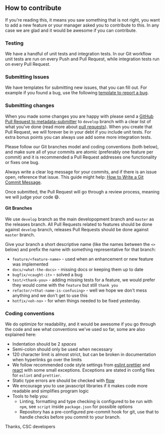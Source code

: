 ## How to contribute

If you're reading this, it means you saw something that is not right, you want to add a new feature or your manager asked you to contribute to this. In any case we are glad and it would be awesome if you can contribute.

### Testing

We have a handful of unit tests and integration tests. In our Git workflow unit tests are run on every Push and Pull Request, while integration tests run on every Pull Request.

### Submitting Issues

We have templates for submitting new issues, that you can fill out. For example if you found a bug, use the following [template to report a bug](https://github.com/CSCfi/metadata-submitter-frontend/issues/new?template=bug_report.md).

### Submitting changes

When you made some changes you are happy with please send a [GitHub Pull Request to metadata-submitter](https://github.com/CSCfi/metadata-submitter-frontend/pull/new/dev) to `develop` branch with a clear list of what you've done (read more about [pull requests](https://help.github.com/en/articles/about-pull-requests)). When you create that Pull Request, we will forever be in your debt if you include unit tests. For extra bonus points you can always use add some more integration tests.

Please follow our Git branches model and coding conventions (both below), and make sure all of your commits are atomic (preferably one feature per commit) and it is recommended a Pull Request addresses one functionality or fixes one bug.

Always write a clear log message for your commits, and if there is an issue open, reference that issue. This guide might help: [How to Write a Git Commit Message](https://chris.beams.io/posts/git-commit/).

Once submitted, the Pull Request will go through a review process, meaning we will judge your code :smile:.

#### Git Branches

We use `develop` branch as the main developopment branch and `master` as the releases branch.
All Pull Requests related to features should be done against `develop` branch, releases Pull Requests should be done against `master` branch.

Give your branch a short descriptive name (like the names between the `<>` below) and prefix the name with something representative for that branch:

- `feature/<feature-name>` - used when an enhancement or new feature was implemented
- `docs/<what-the-docs>` - missing docs or keeping them up to date
- `bugfix/<caught-it>` - solved a bug
- `test/<thank-you>` - adding missing tests for a feature, we would prefer they would come with the `feature` but still `thank you`
- `refactor/<that-name-is-confusing>` - well we hope we don't mess anything and we don't get to use this
- `hotfix/<oh-no>` - for when things needed to be fixed yesterday.

### Coding conventions

We do optimize for readability, and it would be awesome if you go through the code and see what conventions we've used so far, some are also explained here:

- Indentation should be 2 _spaces_
- Semi-colon should only be used when necessary
- 120 character limit is almost strict, but can be broken in documentation when hyperlinks go over the limits
- We follow recommended code style settings from [eslint](https://eslint.org/docs/rules/),[prettier](https://prettier.io/docs/) and [react](https://github.com/yannickcr/eslint-plugin-react) with some small exceptions. Exceptions are stated in config files for `eslint` and `prettier`.
- Static type errors are should be checked with [flow](https://flow.org/en/docs/)
- We encourage you to use javascript libraries if it makes code more readable and simplifies program logic
- Tools to help you:
  - Linting, formatting and type checking is configured to be run with `npm`, see `script` inside `package.json` for possible options
  - Repository has a pre-configured pre-commit hook for git, use that to handle checks before you commit to your branch.

Thanks,
CSC developers
